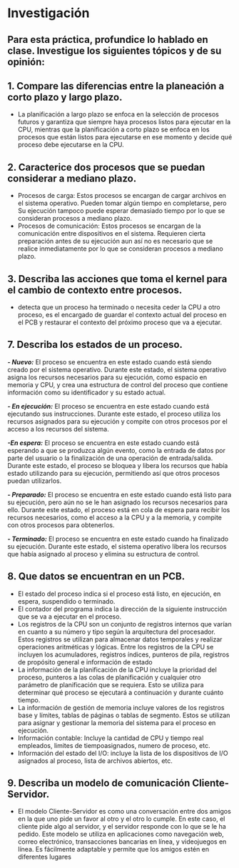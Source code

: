 # Investigación
## Para esta práctica, profundice lo hablado en clase. Investigue los siguientes tópicos y de su opinión:
## 1. Compare las diferencias entre la planeación a corto plazo y largo plazo.
- La planificación a largo plazo se enfoca en la selección de procesos futuros y garantiza que siempre haya procesos listos para ejecutar en la CPU, mientras que la planificación a corto plazo se enfoca en los procesos que están listos para ejecutarse en ese momento y decide qué proceso debe ejecutarse en la CPU.

## 2. Caracterice dos procesos que se puedan considerar a mediano plazo.
- Procesos de carga: Estos procesos se encargan de cargar archivos en el sistema operativo. Pueden tomar algún tiempo en completarse, pero Su ejecución tampoco puede esperar demasiado tiempo por lo que se consideran procesos a mediano plazo.
- Procesos de comunicación: Estos procesos se encargan de la comunicación entre dispositivos en el sistema. Requieren cierta preparación antes de su ejecución aun así no es necesario que se realice inmediatamente por lo que se consideran procesos a mediano plazo.

## 3. Describa las acciones que toma el kernel para el cambio de contexto entre procesos.
- detecta que un proceso ha terminado o necesita ceder la CPU a otro proceso, es el encargado de guardar el contexto actual del proceso en el PCB y restaurar el contexto del próximo proceso que va a ejecutar.


## 7. Describa los estados de un proceso.
***- Nuevo:*** El proceso se encuentra en este estado cuando está siendo creado por 
el sistema operativo. Durante este estado, el sistema operativo asigna los recursos 
necesarios para su ejecución, como espacio en memoria y CPU, y crea una 
estructura de control del proceso que contiene información como su identificador y 
su estado actual.

***- En ejecución:*** El proceso se encuentra en este estado cuando está ejecutando 
sus instrucciones. Durante este estado, el proceso utiliza los recursos asignados 
para su ejecución y compite con otros procesos por el acceso a los recursos del 
sistema.

***-En espera:*** El proceso se encuentra en este estado cuando está esperando a 
que se produzca algún evento, como la entrada de datos por parte del usuario o la 
finalización de una operación de entrada/salida. Durante este estado, el proceso 
se bloquea y libera los recursos que había estado utilizando para su ejecución, 
permitiendo así que otros procesos puedan utilizarlos.

***- Preparado:*** El proceso se encuentra en este estado cuando está listo para su 
ejecución, pero aún no se le han asignado los recursos necesarios para ello. 
Durante este estado, el proceso está en cola de espera para recibir los recursos 
necesarios, como el acceso a la CPU y a la memoria, y compite con otros 
procesos para obtenerlos.

***- Terminado:*** El proceso se encuentra en este estado cuando ha finalizado su 
ejecución. Durante este estado, el sistema operativo libera los recursos que había 
asignado al proceso y elimina su estructura de control.

## 8. Que datos se encuentran en un PCB.
- El estado del proceso indica si el proceso está listo, en ejecución, en 
espera, suspendido o terminado.
- El contador del programa indica la dirección de la siguiente 
instrucción que se va a ejecutar en el proceso.
- Los registros de la CPU son un conjunto de registros internos que 
varían en cuanto a su número y tipo según la arquitectura del 
procesador. Estos registros se utilizan para almacenar datos 
temporales y realizar operaciones aritméticas y lógicas. Entre los 
registros de la CPU se incluyen los acumuladores, registros índices, 
punteros de pila, registros de propósito general e información de 
estado
- La información de la planificación de la CPU incluye la prioridad del 
proceso, punteros a las colas de planificación y cualquier otro 
parámetro de planificación que se requiera. Esto se utiliza para 
determinar qué proceso se ejecutará a continuación y durante cuánto 
tiempo.
- La información de gestión de memoria incluye valores de los 
registros base y límites, tablas de páginas o tablas de segmento. 
Estos se utilizan para asignar y gestionar la memoria del sistema 
para el proceso en ejecución.
- Información contable: Incluye la cantidad de CPU y tiempo real
empleados, limites de tiempoasignados, numero de proceso, etc.
- Información del estado del I/O: incluye la lista de los dispositivos de
I/O asignados al proceso, lista de archivos abiertos, etc.

## 9. Describa un modelo de comunicación Cliente-Servidor.
- El modelo Cliente-Servidor es como una conversación entre dos 
amigos en la que uno pide un favor al otro y el otro lo cumple. En 
este caso, el cliente pide algo al servidor, y el servidor responde con 
lo que se le ha pedido. Este modelo se utiliza en aplicaciones como 
navegación web, correo electrónico, transacciones bancarias en 
línea, y videojuegos en línea. Es fácilmente adaptable y permite que 
los amigos estén en diferentes lugares
